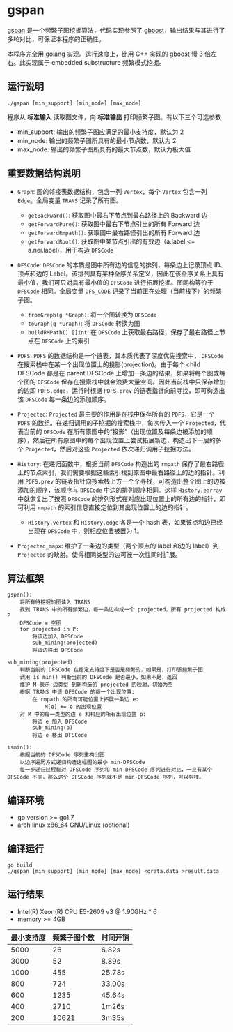 gspan
===

[gspan](http://www.cs.ucsb.edu/~xyan/software/gSpan.htm) 是一个频繁子图挖掘算法，代码实现参照了 [gboost](http://www.nowozin.net/sebastian/gboost/)，输出结果与其进行了多轮对比，可保证本程序的正确性。

本程序完全用 [golang](golang.org) 实现。运行速度上，比用 C++ 实现的 [gboost](http://www.nowozin.net/sebastian/gboost/) 慢 3 倍左右。此实现属于 embedded substructure 频繁模式挖掘。

运行说明
---
```
./gspan [min_support] [min_node] [max_node]
```

程序从 **标准输入** 读取图文件，向 **标准输出** 打印频繁子图。有以下三个可选参数

* min_support: 输出的频繁子图应满足的最小支持度，默认为 2
* min_node: 输出的频繁子图所具有的最小节点数，默认为 2
* max_node: 输出的频繁子图所具有的最大节点数，默认为极大值

重要数据结构说明
---

- `Graph`: 图的邻接表数据结构，包含一列 `Vertex`，每个 `Vertex` 包含一列 `Edge`。全局变量 `TRANS` 记录了所有图。
	- `getBackward()`:	获取图中最右下节点到最右路径上的 Backward 边
	- `getForwardPure()`:	获取图中最右下节点引出的所有 Forward 边
	- `getForwardRmpath()`:	获取图中最右路径引出的所有 Forward 边
	- `getForwardRoot()`:	获取图中某节点引出的有效边（a.label <= a.nei.label)，用于构造 `DFSCode`

- `DFSCode`: `DFSCode` 的本质是图中所有边的信息的排列，每条边上记录顶点 ID、顶点和边的 Label。该排列具有某种全序关系定义，因此在该全序关系上具有最小值，我们可只对具有最小值的 `DFSCode` 进行拓展挖掘。图同构等价于 `DFSCode` 相同。全局变量 `DFS_CODE` 记录了当前正在处理（当前栈下）的频繁子图。
	- `fromGraph(g *Graph)`: 将一个图转换为 `DFSCode`
	- `toGraph(g *Graph)`: 将 `DFSCode` 转换为图
	- `buildRMPath() []int`: 在 `DFSCode` 上获取最右路径，保存了最右路径上节点在 `DFSCode` 上的索引

- `PDFS`: `PDFS` 的数据结构是一个链表，其本质代表了深度优先搜索中， `DFSCode` 在搜索栈中在某一个出现位置上的投影(projection)。由于每个 child DFSCode 都是在 parent DFSCode 上增加一条边的结果，如果将每个图或每个图的 `DFSCode` 保存在搜索栈中就会浪费大量空间。因此当前栈中只保存增加的边即 `PDFS.edge`，运行时根据 `PDFS.prev` 的链表指针向前寻找，即可构造出该 `DFSCode` 每一条边的添加顺序。

- `Projected`: `Projected` 最主要的作用是在栈中保存所有的 `PDFS`，它是一个 `PDFS` 的数组。在递归调用的子挖掘的搜索栈中，每次传入一个 `Projected`，代表当前的 `DFSCode` 在所有原图中的“投影”（出现位置及每条边被添加的顺序），然后在所有原图中的每个出现位置上尝试拓展新边，构造出下一层的多个 `Projected`，然后对这些 `Projected` 依次递归调用子挖掘方法。

- `History`: 在递归函数中，根据当前 `DFSCode` 构造出的 `rmpath` 保存了最右路径上的节点索引，我们需要根据这些索引找到原图中最右路径上的边的指针。利用 `PDFS.prev` 的链表指针向搜索栈上方一个个寻找，可构造出整个图上的边被添加的顺序，该顺序与 `DFSCode` 中边的排列顺序相同。这样 `History.earray` 中就恢复出了按照 `DFSCode` 的排列形式在对应出现位置上的所有边的指针，即可利用 `rmpath` 的索引信息直接定位到其出现位置上的边的指针。
	- `History.vertex` 和 `History.edge` 各是一个 hash 表，如果该点和边已经出现在 `DFSCode` 中，则相应位置被置为 1。

- `Projected_mapx`: 维护了一条边的类型（两个顶点的 label 和边的 label）到 `Projected` 的映射。使得相同类型的边可被一次性同时扩展。

算法框架
---

```
gspan():
	将所有待挖掘的图读入 TRANS
	找到 TRANS 中的所有频繁边，每一条边构成一个 projected，所有 projected 构成 P
	DFSCode = 空图
	for projected in P:
		将该边加入 DFSCode
		sub_mining(projected)
		将该边移出 DFSCode
	
sub_mining(projected):
	判断当前的 DFSCode 在给定支持度下是否是频繁的，如果是，打印该频繁子图
	调用 is_min() 判断当前的 DFSCode 是否最小，如果不是，返回
	维护 M 表示 边类型 到新构造的 projected 的映射，初始为空
	根据 TRANS 中该 DFSCode 的每一个出现位置:
		在 rmpath 的所有可能位置上拓展一条边 e:
			M[e] += e 的出现位置
	对 M 中的每一类型的边 e 和相应的所有出现位置 p:
		将边 e 加入 DFSCode
		sub_mining(p)
		将边 e 移出 DFSCode

ismin():
	根据当前的 DFSCode 序列重构出图
	以边序遍历方式递归构造这幅图的最小 min-DFSCode
	每一步递归过程都对 DFSCode 序列和 min-DFSCode 序列进行对比，一旦有某个 DFSCode 不同，那么这个 DFSCode 序列就不是 min-DFSCode 序列，可以剪枝。

```

编译环境
---
* go version >= go1.7
* arch linux x86_64 GNU/Linux (optional)

编译运行
---
```
go build
./gspan [min_support] [min_node] [max_node] <grata.data >result.data
```

运行结果
---
* Intel(R) Xeon(R) CPU E5-2609 v3 @ 1.90GHz * 6
* memory >= 4GB

| 最小支持度 | 频繁子图个数 | 时间开销 |
| --- | --- | --- |
| 5000 | 26 | 6.82s |                                                                                                                                                                                              
| 3000 | 52 | 8.89s |
| 1000 | 455 | 25.78s |
| 800 | 724 | 33.00s |
| 600 | 1235 | 45.64s |
| 400 | 2710 | 1m26s |
| 200 | 10621 | 3m35s |
